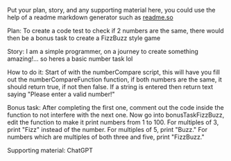 Put your plan, story, and any supporting material here, you could use the help of a readme markdown generator such as [readme.so](https://readme.so/)

Plan: To create a code test to check if 2 numbers are the same, there would then be a bonus task to create a FizzBuzz style game

Story: I am a simple programmer, on a journey to create something amazing!... so heres a basic number task lol

How to do it:
Start of with the numberCompare script, this will have you fill out the numberCompareFunction function,
if both numbers are the same, it should return true, if not then false.
If a string is entered then return text saying "Please enter a valid number!"

Bonus task:
After completing the first one, comment out the code inside the function to not interfere with the next one.
Now go into bonusTaskFizzBuzz, edit the function to make it print numbers from 1 to 100. For multiples of 3,
print "Fizz" instead of the number. For multiples of 5, print "Buzz."
For numbers which are multiples of both three and five, print "FizzBuzz."

Supporting material: ChatGPT